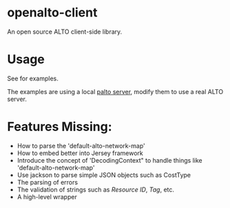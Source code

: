# openalto-client
An open source ALTO client-side library.

# Usage

See [](client/src/main/java/org/openalto/alto/client/Main.java) for examples.

The examples are using a local [palto server][palto-server], modify them to use
a real ALTO server.

[palto-server]: https://github.com/emiapwil/alto-server

# Features Missing:

- How to parse the 'default-alto-network-map'
- How to embed better into Jersey framework
- Introduce the concept of 'DecodingContext" to handle things like
  'default-alto-network-map'
- Use jackson to parse simple JSON objects such as CostType
- The parsing of errors
- The validation of strings such as *Resource ID*, *Tag*, etc.
- A high-level wrapper
